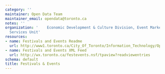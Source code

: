 ```yaml
---
category: ''
maintainer: Open Data Team
maintainer_email: opendata@toronto.ca
notes: ''
organization: '    Economic Development & Culture Division, Event Marketing & Visitor
  Services Unit'
resources:
- name: Festivals and Events Readme
  url: http://www1.toronto.ca/City_Of_Toronto/Information_Technology/Open_Data/Data_Sets/Assets/Files/Festivals_and_Events_Calendar_Readme.xls
- name: Festivals and Events XML Feed
  url: http://wx.toronto.ca/festevents.nsf/tpaview?readviewentries
schema: default
title: Festivals & Events
---
```

